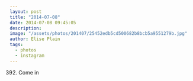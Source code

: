 ```yaml
---
layout: post
title: "2014-07-08"
date: 2014-07-08 09:45:05
description: 
image: "/assets/photos/201407/25452edb5cd500682b8bcb5a9551279b.jpg"
author: Elise Plain
tags: 
  - photos
  - instagram
---
```


392. Come in
<p></p>
